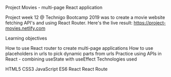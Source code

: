 Project Movies - multi-page React application

Project week 12 @ Technigo Bootcamp 2019 was to create a movie website fetching API's and using React Router. 
Here's the live result: https://project-movies.netlify.com


Learning objectives

How to use React router to create multi-page applications
How to use placeholders in urls to pick dynamic parts from urls
Practice using APIs in React - combining useState with useEffect
Technologies used

HTML5 
CSS3 
JavaScript ES6 
React 
React Route
